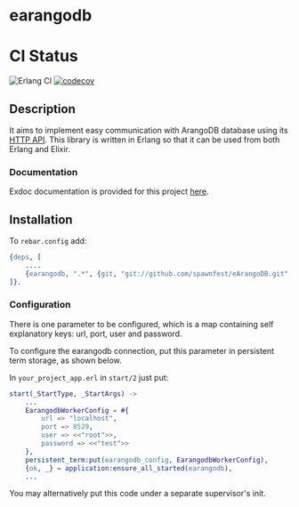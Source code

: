 earangodb
=====

# CI Status

![Erlang CI](https://github.com/spawnfest/eArangoDB/actions/workflows/erlang.yml/badge.svg)
[![codecov](https://codecov.io/gh/spawnfest/eArangoDB/branch/master/graph/badge.svg?token=DWQ81R4OVU)](https://codecov.io/gh/spawnfest/eArangoDB)

## Description

It aims to implement easy communication with ArangoDB database using its [HTTP API](https://www.arangodb.com/docs/stable/http/). This library is written in Erlang so that it can be used from both Erlang and Elixir.

### Documentation

Exdoc documentation is provided for this project [here](https://spawnfest.org/eArangoDB).

## Installation

To `rebar.config` add:

```erlang
{deps, [
    ....
    {earangodb, ".*", {git, "git://github.com/spawnfest/eArangoDB.git", {branch, "master"}}}
]}.
```

### Configuration

There is one parameter to be configured, which is a map containing self explanatory keys: url, port, user and password.

 To configure the earangodb connection, put this parameter in persistent term storage, as shown below.

In `your_project_app.erl` in `start/2` just put:

```erlang
start(_StartType, _StartArgs) ->
    ...
    EarangodbWorkerConfig = #{
        url => "localhost",
        port => 8529,
        user => <<"root">>,
        password => <<"test">>
    },
    persistent_term:put(earangodb_config, EarangodbWorkerConfig),
    {ok, _} = application:ensure_all_started(earangodb),
    ...
```

You may alternatively put this code under a separate supervisor's init.
